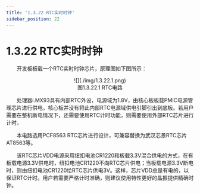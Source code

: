```yaml
---
title: '1.3.22 RTC实时时钟'
sidebar_position: 22
---
```


# 1.3.22 RTC实时时钟

&emsp;&emsp;开发板板载一个RTC实时时钟芯片，原理图如下图所示：

<center>
![](./img/1.3.22.1.png)<br />
图1.3.22.1 RTC电路
</center>

&emsp;&emsp;处理器i.MX93具有内部RTC外设，电源域为1.8V，由核心板板载PMIC电源管理芯片进行供电，核心板并没有将此内部RTC电源域供电引脚引出到底板。若用户需要在整机断电情况下，还需要使用RTC计时功能，则需要使用外部RTC芯片进行计时。

&emsp;&emsp;本电路选用PCF8563 RTC芯片进行设计，可兼容替换为武汉芯景RTC芯片AT8563等。

&emsp;&emsp;该RTC芯片VDD电源采用纽扣电池CR1220和板载3.3V混合供电的方式，在有板载电源3.3V供电时，纽扣电池CR1220不向RTC芯片供电；当板载电源3.3V断电时，则由纽扣电池CR1220给RTC芯片供电3V。这样，芯片VDD总是有电的，以保证RTC计时。用户若需要严格计时准确，则建议使用特性更好的晶振提供精确时钟。




